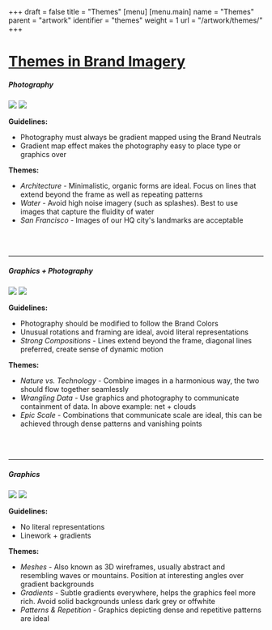 +++
draft = false
title = "Themes"
[menu]
  [menu.main]
    name = "Themes"
    parent = "artwork"
    identifier = "themes"
    weight = 1
    url = "/artwork/themes/"
+++

<div class="row">
  <div class="col-xs-12">
    <div class="page-header">
      <a class="page-header--anchor" id="title"></a>
      <a href="#title">
        <h1>Themes in Brand Imagery</h1>
      </a>
    </div>
  </div>
</div>

<div class="row longform">
  <div class="col-sm-4">
    <h5>Photography</h5>
    <img class="border" src="/img/artwork-themes/ex-photo.jpg" />
    <img class="border" src="/img/artwork-themes/ex-photo-2.jpg" />
    <p><strong>Guidelines:</strong></p>
    <ul>
      <li>Photography must always be gradient mapped using the Brand Neutrals</li>
      <li>Gradient map effect makes the photography easy to place type or graphics over</li>
    </ul>
    <p><strong>Themes:</strong></p>
    <ul>
      <li><em>Architecture</em> - Minimalistic, organic forms are ideal. Focus on lines that extend beyond the frame as well as repeating patterns</li>
      <li><em>Water</em> - Avoid high noise imagery (such as splashes). Best to use images that capture the fluidity of water</li>
      <li><em>San Francisco</em> - Images of our HQ city's landmarks are acceptable</li>
    </ul>
    <br/><br/>
    <hr class="dark visible-xs-block"/>
  </div>
  <div class="col-sm-4">
    <h5>Graphics + Photography</h5>
    <img class="border" src="/img/artwork-themes/ex-graphic-wave.jpg" />
    <img class="border" src="/img/artwork-themes/ex-graphic-color.jpg" />
    <p><strong>Guidelines:</strong></p>
    <ul>
      <li>Photography should be modified to follow the Brand Colors</li>
      <li>Unusual rotations and framing are ideal, avoid literal representations</li>
      <li><em>Strong Compositions</em> - Lines extend beyond the frame, diagonal lines preferred, create sense of dynamic motion</li>
    </ul>
    <p><strong>Themes:</strong></p>
    <ul>
      <li><em>Nature vs. Technology</em> - Combine images in a harmonious way, the two should flow together seamlessly</li>
      <li><em>Wrangling Data</em> - Use graphics and photography to communicate containment of data. In above example: net + clouds</li>
      <li><em>Epic Scale</em> - Combinations that communicate scale are ideal, this can be achieved through dense patterns and vanishing points</li>
    </ul>
    <br/><br/>
    <hr class="dark visible-xs-block"/>
  </div>
  <div class="col-sm-4">
    <h5>Graphics</h5>
    <img class="border" src="/img/artwork-themes/ex-graphic-mesh.jpg" />
    <img class="border" src="/img/artwork-themes/ex-graphic-mesh-2.jpg" />
    <p><strong>Guidelines:</strong></p>
    <ul>
      <li>No literal representations</li>
      <li>Linework + gradients</li>
    </ul>
    <p><strong>Themes:</strong></p>
    <ul>
      <li><em>Meshes</em> - Also known as 3D wireframes, usually abstract and resembling waves or mountains. Position at interesting angles over gradient backgrounds</li>
      <li><em>Gradients</em> - Subtle gradients everywhere, helps the graphics feel more rich. Avoid solid backgrounds unless dark grey or offwhite</li>
      <li><em>Patterns & Repetition</em> - Graphics depicting dense and repetitive patterns are ideal</li>
    </ul>
  </div>
</div>
